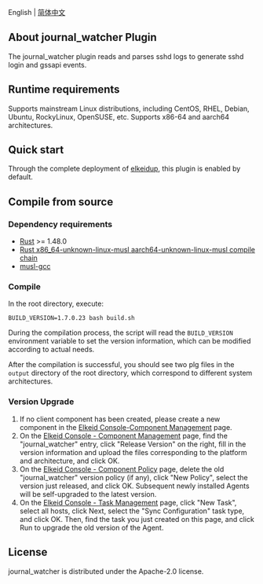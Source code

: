 English | [简体中文](README-zh_CN.md)
## About journal_watcher Plugin
The journal_watcher plugin reads and parses sshd logs to generate sshd login and gssapi events.
## Runtime requirements
Supports mainstream Linux distributions, including CentOS, RHEL, Debian, Ubuntu, RockyLinux, OpenSUSE, etc. Supports x86-64 and aarch64 architectures.
## Quick start
Through the complete deployment of [elkeidup](../../elkeidup/README.md), this plugin is enabled by default.
## Compile from source
### Dependency requirements
* [Rust](https://www.rust-lang.org) >= 1.48.0
* [Rust x86_64-unknown-linux-musl aarch64-unknown-linux-musl  compile chain](https://doc.bccnsoft.com/docs/rust-1.36.0-docs-html/edition-guide/rust-2018/platform-and-target-support/musl-support-for-fully-static-binaries.html)
* [musl-gcc](https://command-not-found.com/musl-gcc)
### Compile
In the root directory, execute:
```
BUILD_VERSION=1.7.0.23 bash build.sh
```
During the compilation process, the script will read the `BUILD_VERSION` environment variable to set the version information, which can be modified according to actual needs.

After the compilation is successful, you should see two plg files in the `output` directory of the root directory, which correspond to different system architectures.
### Version Upgrade
1. If no client component has been created, please create a new component in the [Elkeid Console-Component Management]() page.
2. On the [Elkeid Console - Component Management]() page, find the "journal_watcher" entry, click "Release Version" on the right, fill in the version information and upload the files corresponding to the platform and architecture, and click OK.
3. On the [Elkeid Console - Component Policy]() page, delete the old "journal_watcher" version policy (if any), click "New Policy", select the version just released, and click OK. Subsequent newly installed Agents will be self-upgraded to the latest version.
4. On the [Elkeid Console - Task Management]() page, click "New Task", select all hosts, click Next, select the "Sync Configuration" task type, and click OK. Then, find the task you just created on this page, and click Run to upgrade the old version of the Agent.
## License
journal_watcher is distributed under the Apache-2.0 license.